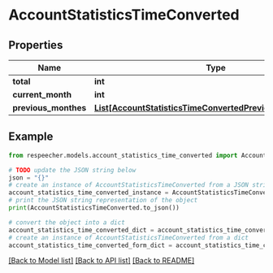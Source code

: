 # AccountStatisticsTimeConverted


## Properties

Name | Type | Description | Notes
------------ | ------------- | ------------- | -------------
**total** | **int** |  | [optional] 
**current_month** | **int** |  | [optional] 
**previous_monthes** | [**List[AccountStatisticsTimeConvertedPreviousMonthesInner]**](AccountStatisticsTimeConvertedPreviousMonthesInner.md) |  | [optional] 

## Example

```python
from respeecher.models.account_statistics_time_converted import AccountStatisticsTimeConverted

# TODO update the JSON string below
json = "{}"
# create an instance of AccountStatisticsTimeConverted from a JSON string
account_statistics_time_converted_instance = AccountStatisticsTimeConverted.from_json(json)
# print the JSON string representation of the object
print(AccountStatisticsTimeConverted.to_json())

# convert the object into a dict
account_statistics_time_converted_dict = account_statistics_time_converted_instance.to_dict()
# create an instance of AccountStatisticsTimeConverted from a dict
account_statistics_time_converted_form_dict = account_statistics_time_converted.from_dict(account_statistics_time_converted_dict)
```
[[Back to Model list]](../README.md#documentation-for-models) [[Back to API list]](../README.md#documentation-for-api-endpoints) [[Back to README]](../README.md)


